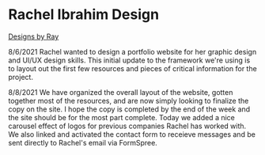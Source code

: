 # Rachel Ibrahim Design
 
[Designs by Ray](https://designs-by-ray.netlify.app/)

8/6/2021
Rachel wanted to design a portfolio website for her graphic design and UI/UX design skills. This initial update to the framework we're using is to layout out the first few resources and pieces of critical information for the project.

8/8/2021
We have organized the overall layout of the website, gotten together most of the resources, and are now simply looking to finalize the copy on the site. I hope the copy is completed by the end of the week and the site should be for the most part complete. Today we added a nice carousel effect of logos for previous companies Rachel has worked with. We also linked and activated the contact form to receieve messages and be sent directly to Rachel's email via FormSpree. 
